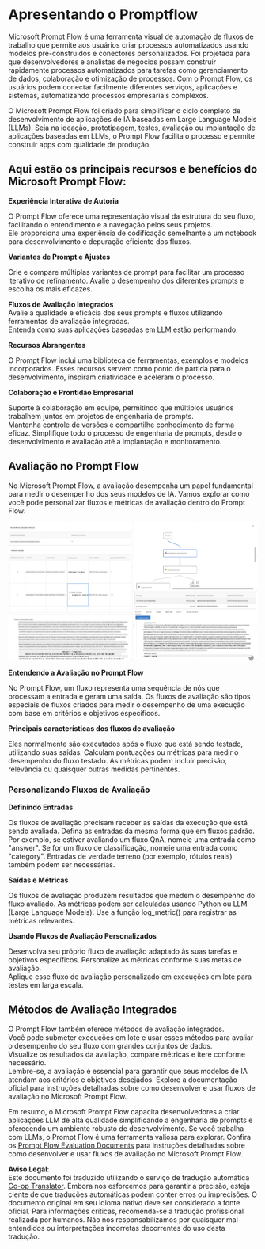 <!--
CO_OP_TRANSLATOR_METADATA:
{
  "original_hash": "3cbe7629d254f1043193b7fe22524d55",
  "translation_date": "2025-05-09T15:09:26+00:00",
  "source_file": "md/01.Introduction/05/Promptflow.md",
  "language_code": "br"
}
-->
# **Apresentando o Promptflow**

[Microsoft Prompt Flow](https://microsoft.github.io/promptflow/index.html?WT.mc_id=aiml-138114-kinfeylo) é uma ferramenta visual de automação de fluxos de trabalho que permite aos usuários criar processos automatizados usando modelos pré-construídos e conectores personalizados. Foi projetada para que desenvolvedores e analistas de negócios possam construir rapidamente processos automatizados para tarefas como gerenciamento de dados, colaboração e otimização de processos. Com o Prompt Flow, os usuários podem conectar facilmente diferentes serviços, aplicações e sistemas, automatizando processos empresariais complexos.

O Microsoft Prompt Flow foi criado para simplificar o ciclo completo de desenvolvimento de aplicações de IA baseadas em Large Language Models (LLMs). Seja na ideação, prototipagem, testes, avaliação ou implantação de aplicações baseadas em LLMs, o Prompt Flow facilita o processo e permite construir apps com qualidade de produção.

## Aqui estão os principais recursos e benefícios do Microsoft Prompt Flow:

**Experiência Interativa de Autoria**

O Prompt Flow oferece uma representação visual da estrutura do seu fluxo, facilitando o entendimento e a navegação pelos seus projetos.  
Ele proporciona uma experiência de codificação semelhante a um notebook para desenvolvimento e depuração eficiente dos fluxos.

**Variantes de Prompt e Ajustes**

Crie e compare múltiplas variantes de prompt para facilitar um processo iterativo de refinamento. Avalie o desempenho dos diferentes prompts e escolha os mais eficazes.

**Fluxos de Avaliação Integrados**  
Avalie a qualidade e eficácia dos seus prompts e fluxos utilizando ferramentas de avaliação integradas.  
Entenda como suas aplicações baseadas em LLM estão performando.

**Recursos Abrangentes**

O Prompt Flow inclui uma biblioteca de ferramentas, exemplos e modelos incorporados. Esses recursos servem como ponto de partida para o desenvolvimento, inspiram criatividade e aceleram o processo.

**Colaboração e Prontidão Empresarial**

Suporte à colaboração em equipe, permitindo que múltiplos usuários trabalhem juntos em projetos de engenharia de prompts.  
Mantenha controle de versões e compartilhe conhecimento de forma eficaz. Simplifique todo o processo de engenharia de prompts, desde o desenvolvimento e avaliação até a implantação e monitoramento.

## Avaliação no Prompt Flow

No Microsoft Prompt Flow, a avaliação desempenha um papel fundamental para medir o desempenho dos seus modelos de IA. Vamos explorar como você pode personalizar fluxos e métricas de avaliação dentro do Prompt Flow:

![PFVizualise](../../../../../translated_images/pfvisualize.93c453890f4088830217fa7308b1a589058ed499bbfff160c85676066b5cbf2d.br.png)

**Entendendo a Avaliação no Prompt Flow**

No Prompt Flow, um fluxo representa uma sequência de nós que processam a entrada e geram uma saída. Os fluxos de avaliação são tipos especiais de fluxos criados para medir o desempenho de uma execução com base em critérios e objetivos específicos.

**Principais características dos fluxos de avaliação**

Eles normalmente são executados após o fluxo que está sendo testado, utilizando suas saídas. Calculam pontuações ou métricas para medir o desempenho do fluxo testado. As métricas podem incluir precisão, relevância ou quaisquer outras medidas pertinentes.

### Personalizando Fluxos de Avaliação

**Definindo Entradas**

Os fluxos de avaliação precisam receber as saídas da execução que está sendo avaliada. Defina as entradas da mesma forma que em fluxos padrão.  
Por exemplo, se estiver avaliando um fluxo QnA, nomeie uma entrada como "answer". Se for um fluxo de classificação, nomeie uma entrada como "category". Entradas de verdade terreno (por exemplo, rótulos reais) também podem ser necessárias.

**Saídas e Métricas**

Os fluxos de avaliação produzem resultados que medem o desempenho do fluxo avaliado. As métricas podem ser calculadas usando Python ou LLM (Large Language Models). Use a função log_metric() para registrar as métricas relevantes.

**Usando Fluxos de Avaliação Personalizados**

Desenvolva seu próprio fluxo de avaliação adaptado às suas tarefas e objetivos específicos. Personalize as métricas conforme suas metas de avaliação.  
Aplique esse fluxo de avaliação personalizado em execuções em lote para testes em larga escala.

## Métodos de Avaliação Integrados

O Prompt Flow também oferece métodos de avaliação integrados.  
Você pode submeter execuções em lote e usar esses métodos para avaliar o desempenho do seu fluxo com grandes conjuntos de dados.  
Visualize os resultados da avaliação, compare métricas e itere conforme necessário.  
Lembre-se, a avaliação é essencial para garantir que seus modelos de IA atendam aos critérios e objetivos desejados. Explore a documentação oficial para instruções detalhadas sobre como desenvolver e usar fluxos de avaliação no Microsoft Prompt Flow.

Em resumo, o Microsoft Prompt Flow capacita desenvolvedores a criar aplicações LLM de alta qualidade simplificando a engenharia de prompts e oferecendo um ambiente robusto de desenvolvimento. Se você trabalha com LLMs, o Prompt Flow é uma ferramenta valiosa para explorar. Confira os [Prompt Flow Evaluation Documents](https://learn.microsoft.com/azure/machine-learning/prompt-flow/how-to-develop-an-evaluation-flow?view=azureml-api-2?WT.mc_id=aiml-138114-kinfeylo) para instruções detalhadas sobre como desenvolver e usar fluxos de avaliação no Microsoft Prompt Flow.

**Aviso Legal**:  
Este documento foi traduzido utilizando o serviço de tradução automática [Co-op Translator](https://github.com/Azure/co-op-translator). Embora nos esforcemos para garantir a precisão, esteja ciente de que traduções automáticas podem conter erros ou imprecisões. O documento original em seu idioma nativo deve ser considerado a fonte oficial. Para informações críticas, recomenda-se a tradução profissional realizada por humanos. Não nos responsabilizamos por quaisquer mal-entendidos ou interpretações incorretas decorrentes do uso desta tradução.